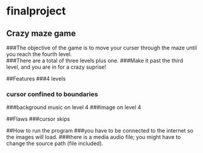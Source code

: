 finalproject
============

 
## Crazy maze game 
###The objective of the game is to move your curser through the maze until you reach the fourth level.  
###There are a total of three levels plus one. 
###Make it past the third level, and you are in for a crazy suprise! 

##Features
###4 levels
### cursor confined to boundaries
###background music on level 4 
###image on level 4


##Flaws
###cursor skips


##How to run the program
###you have to be connected to the internet so the images will load.
###there is a media audio file; you might have to change the source path (file included).


